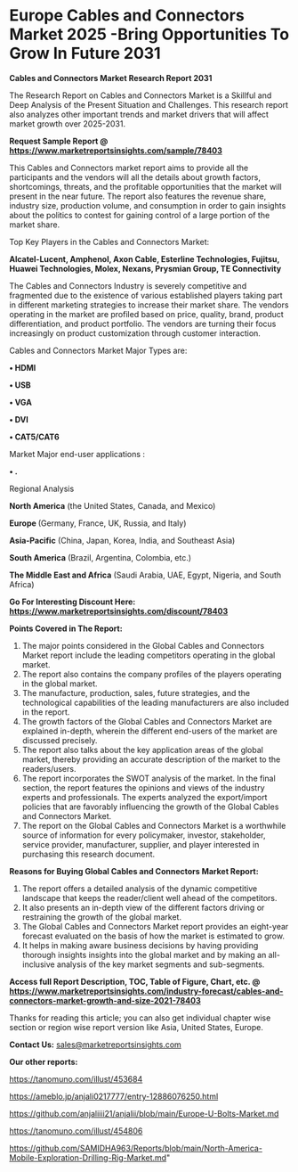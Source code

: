 # Europe Cables and Connectors Market 2025 -Bring Opportunities To Grow In Future 2031

<strong>Cables and Connectors Market Research Report 2031</strong>

The Research Report on Cables and Connectors Market is a Skillful and Deep Analysis of the Present Situation and Challenges. This research report also analyzes other important trends and market drivers that will affect market growth over 2025-2031.

<strong>Request Sample Report @ <a href=https://www.marketreportsinsights.com/sample/78403>https://www.marketreportsinsights.com/sample/78403</a></strong>

This Cables and Connectors market report aims to provide all the participants and the vendors will all the details about growth factors, shortcomings, threats, and the profitable opportunities that the market will present in the near future. The report also features the revenue share, industry size, production volume, and consumption in order to gain insights about the politics to contest for gaining control of a large portion of the market share.

Top Key Players in the Cables and Connectors Market:

<strong>Alcatel-Lucent, Amphenol, Axon Cable, Esterline Technologies, Fujitsu, Huawei Technologies, Molex, Nexans, Prysmian Group, TE Connectivity</strong>

The Cables and Connectors Industry is severely competitive and fragmented due to the existence of various established players taking part in different marketing strategies to increase their market share. The vendors operating in the market are profiled based on price, quality, brand, product differentiation, and product portfolio. The vendors are turning their focus increasingly on product customization through customer interaction.

Cables and Connectors Market Major Types are:

<strong>• HDMI

• USB

• VGA

• DVI

• CAT5/CAT6</strong>

Market Major end-user applications :

<strong>• .</strong>

Regional Analysis

</u><strong><b>North America</b></strong> (the United States, Canada, and Mexico)

<strong><b>Europe </b></strong>(Germany, France, UK, Russia, and Italy)

<strong><b>Asia-Pacific</b></strong> (China, Japan, Korea, India, and Southeast Asia)

<strong><b>South America</b></strong> (Brazil, Argentina, Colombia, etc.)

<strong><b>The Middle East and Africa</b></strong> (Saudi Arabia, UAE, Egypt, Nigeria, and South Africa)

<strong>Go For Interesting Discount Here: <a href=https://www.marketreportsinsights.com/discount/78403>https://www.marketreportsinsights.com/discount/78403</a></strong>

<strong>Points Covered in The Report:</strong>
<ol>
  <li>The major points considered in the Global Cables and Connectors Market report include the leading competitors operating in the global market.</li>
  <li>The report also contains the company profiles of the players operating in the global market.</li>
  <li>The manufacture, production, sales, future strategies, and the technological capabilities of the leading manufacturers are also included in the report.</li>
  <li>The growth factors of the Global Cables and Connectors Market are explained in-depth, wherein the different end-users of the market are discussed precisely.</li>
  <li>The report also talks about the key application areas of the global market, thereby providing an accurate description of the market to the readers/users.</li>
  <li>The report incorporates the SWOT analysis of the market. In the final section, the report features the opinions and views of the industry experts and professionals. The experts analyzed the export/import policies that are favorably influencing the growth of the Global Cables and Connectors Market.</li>
  <li>The report on the Global Cables and Connectors Market is a worthwhile source of information for every policymaker, investor, stakeholder, service provider, manufacturer, supplier, and player interested in purchasing this research document.</li>
</ol>
<strong>Reasons for Buying Global Cables and Connectors Market Report:</strong>

<ol>
  <li>The report offers a detailed analysis of the dynamic competitive landscape that keeps the reader/client well ahead of the competitors.</li>
  <li>It also presents an in-depth view of the different factors driving or restraining the growth of the global market.</li>
  <li>The Global Cables and Connectors Market report provides an eight-year forecast evaluated on the basis of how the market is estimated to grow.</li>
  <li>It helps in making aware business decisions by having providing thorough insights insights into the global market and by making an all-inclusive analysis of the key market segments and sub-segments.</li>
</ol>
<strong>Access full Report Description, TOC, Table of Figure, Chart, etc. @ <a href=https://www.marketreportsinsights.com/industry-forecast/cables-and-connectors-market-growth-and-size-2021-78403>https://www.marketreportsinsights.com/industry-forecast/cables-and-connectors-market-growth-and-size-2021-78403</a></strong>


Thanks for reading this article; you can also get individual chapter wise section or region wise report version like Asia, United States, Europe.

<strong>Contact Us:</strong>
sales@marketreportsinsights.com

<strong>Our other reports:</strong>

<a href=https://tanomuno.com/illust/453684>https://tanomuno.com/illust/453684</a>

<a href=https://ameblo.jp/anjali0217777/entry-12886076250.html>https://ameblo.jp/anjali0217777/entry-12886076250.html</a>

<a href=https://github.com/anjaliiii21/anjalii/blob/main/Europe-U-Bolts-Market.md>https://github.com/anjaliiii21/anjalii/blob/main/Europe-U-Bolts-Market.md</a>

<a href=https://tanomuno.com/illust/454806>https://tanomuno.com/illust/454806</a>

<a href=https://github.com/SAMIDHA963/Reports/blob/main/North-America-Mobile-Exploration-Drilling-Rig-Market.md>https://github.com/SAMIDHA963/Reports/blob/main/North-America-Mobile-Exploration-Drilling-Rig-Market.md</a>"
